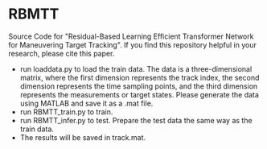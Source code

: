 # RBMTT
Source Code for "Residual-Based Learning Efficient Transformer Network for Maneuvering Target Tracking". If you find this repository helpful in your research, please cite this paper.

* run loaddata.py to load the train data. The data is a three-dimensional matrix, where the first dimension represents the track index, the second dimension represents the time sampling points, and the third dimension represents the measurements or target states. Please generate the data using MATLAB and save it as a .mat file. 
* run RBMTT_train.py to train.
* run RBMTT_infer.py to test. Prepare the test data the same way as the train data.
* The results will be saved in track.mat.
